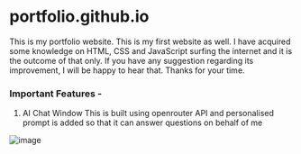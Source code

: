 # portfolio.github.io

This is my portfolio website. This is my first website as well. I have acquired some knowledge on HTML, CSS and JavaScript surfing the internet and it is the outcome of that only. If you have any suggestion regarding its improvement, I will be happy to hear that. Thanks for your time.

### Important Features -

1. AI Chat Window
This is built using openrouter API and personalised prompt is added so that it can answer questions on behalf of me

![image](https://github.com/user-attachments/assets/3be8ebc0-948c-4947-bbda-6270e630bcdb)
